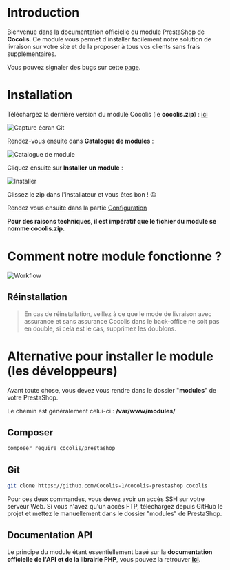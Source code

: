 # Introduction

Bienvenue dans la documentation officielle du module PrestaShop de **Cocolis**.
Ce module vous permet d'installer facilement notre solution de livraison sur votre site et de la proposer à tous vos clients sans frais supplémentaires.

Vous pouvez signaler des bugs sur cette [page](https://github.com/Cocolis-1/cocolis-prestashop/issues).

# Installation

Téléchargez la dernière version du module Cocolis (le **cocolis.zip**) : [ici](https://github.com/Cocolis-1/cocolis-prestashop/releases) 

![Capture écran Git](https://res.cloudinary.com/cocolis-prod/image/upload/v1631736838/Documentation/prestashop/GitHub%20Presta.png)

Rendez-vous ensuite dans **Catalogue de modules** :

![Catalogue de module](https://res.cloudinary.com/cocolis-prod/image/upload/v1631736982/Documentation/prestashop/Catalogue%20modules%20presta.png)

Cliquez ensuite sur **Installer un module** :

![Installer](https://res.cloudinary.com/cocolis-prod/image/upload/v1631737152/Documentation/prestashop/Installer%20un%20module%20Presta.png)

Glissez le zip dans l'installateur et vous êtes bon ! 😉

Rendez vous ensuite dans la partie [Configuration](Configuration.md) 

**Pour des raisons techniques, il est impératif que le fichier du module se nomme cocolis.zip.**

# Comment notre module fonctionne ?
![Workflow](https://res.cloudinary.com/cocolis-prod/image/upload/v1644931549/Documentation/prestashop/workflow_c46eaa.png)

## Réinstallation

> En cas de réinstallation, veillez à ce que le mode de livraison avec assurance et sans assurance Cocolis dans le back-office ne soit pas en double, si cela est le cas, supprimez les doublons.

# Alternative pour installer le module (les développeurs)

Avant toute chose, vous devez vous rendre dans le dossier "**modules**" de votre PrestaShop.

Le chemin est généralement celui-ci : **/var/www/modules/**

## Composer

```bash
composer require cocolis/prestashop
```

## Git

```bash
git clone https://github.com/Cocolis-1/cocolis-prestashop cocolis
```

Pour ces deux commandes, vous devez avoir un accès SSH sur votre serveur Web. Si vous n'avez qu'un accès FTP, téléchargez depuis GitHub le projet et mettez le manuellement dans le dossier "modules" de PrestaShop.

## Documentation API

Le principe du module étant essentiellement basé sur la **documentation officielle de l'API et de la librairie PHP**, vous pouvez la retrouver **[ici](https://doc.cocolis.fr/docs/cocolis-api)**.

